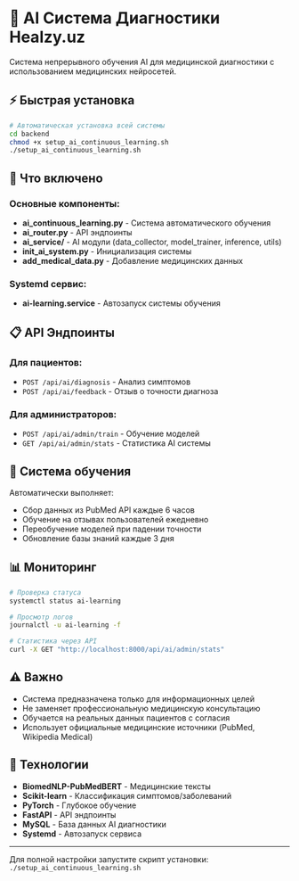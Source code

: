 # 🧠 AI Система Диагностики Healzy.uz

Система непрерывного обучения AI для медицинской диагностики с использованием медицинских нейросетей.

## ⚡ Быстрая установка

```bash
# Автоматическая установка всей системы
cd backend
chmod +x setup_ai_continuous_learning.sh
./setup_ai_continuous_learning.sh
```

## 🚀 Что включено

### Основные компоненты:
- **ai_continuous_learning.py** - Система автоматического обучения
- **ai_router.py** - API эндпоинты 
- **ai_service/** - AI модули (data_collector, model_trainer, inference, utils)
- **init_ai_system.py** - Инициализация системы
- **add_medical_data.py** - Добавление медицинских данных

### Systemd сервис:
- **ai-learning.service** - Автозапуск системы обучения

## 📋 API Эндпоинты

### Для пациентов:
- `POST /api/ai/diagnosis` - Анализ симптомов
- `POST /api/ai/feedback` - Отзыв о точности диагноза

### Для администраторов:
- `POST /api/ai/admin/train` - Обучение моделей
- `GET /api/ai/admin/stats` - Статистика AI системы

## 🔄 Система обучения

Автоматически выполняет:
- Сбор данных из PubMed API каждые 6 часов
- Обучение на отзывах пользователей ежедневно
- Переобучение моделей при падении точности
- Обновление базы знаний каждые 3 дня

## 📊 Мониторинг

```bash
# Проверка статуса
systemctl status ai-learning

# Просмотр логов
journalctl -u ai-learning -f

# Статистика через API
curl -X GET "http://localhost:8000/api/ai/admin/stats"
```

## ⚠️ Важно

- Система предназначена только для информационных целей
- Не заменяет профессиональную медицинскую консультацию
- Обучается на реальных данных пациентов с согласия
- Использует официальные медицинские источники (PubMed, Wikipedia Medical)

## 🔧 Технологии

- **BiomedNLP-PubMedBERT** - Медицинские тексты
- **Scikit-learn** - Классификация симптомов/заболеваний
- **PyTorch** - Глубокое обучение
- **FastAPI** - API эндпоинты
- **MySQL** - База данных AI диагностики
- **Systemd** - Автозапуск сервиса

---

Для полной настройки запустите скрипт установки: `./setup_ai_continuous_learning.sh` 